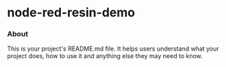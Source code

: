 node-red-resin-demo
===================

### About

This is your project's README.md file. It helps users understand what your
project does, how to use it and anything else they may need to know.